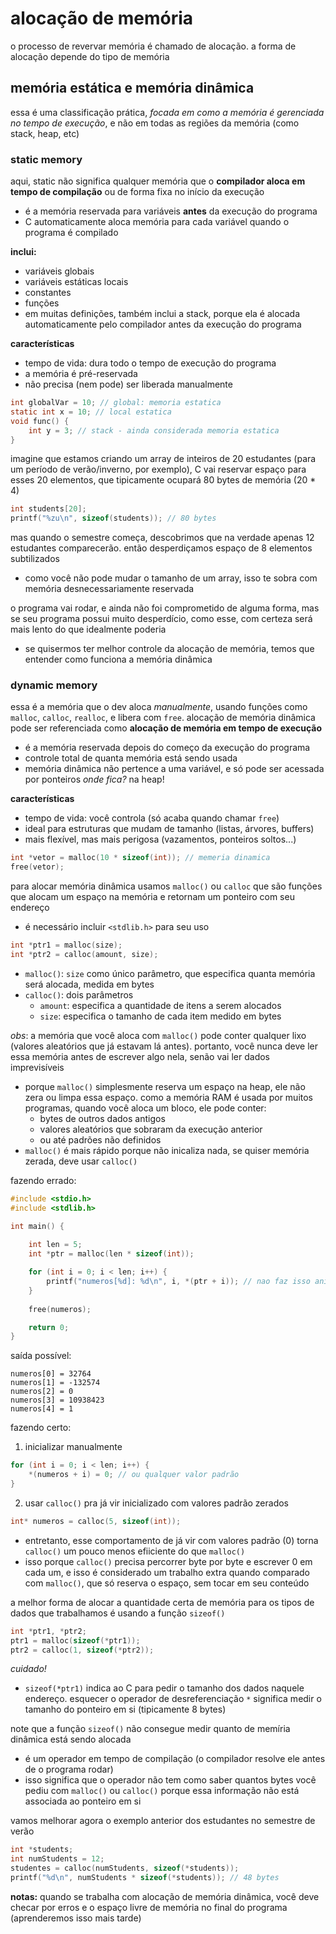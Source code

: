# alocação de memória
o processo de revervar memória é chamado de alocação. a forma de alocação depende do tipo de memória

## memória estática e memória dinâmica
essa é uma classificação prática, *focada em como a memória é gerenciada no tempo de execução*, e não em todas as regiões da memória (como stack, heap, etc)

### static memory
aqui, static não significa qualquer memória que o **compilador aloca em tempo de compilação** ou de forma fixa no início da execução
* é a memória reservada para variáveis **antes** da execução do programa
* C automaticamente aloca memória para cada variável quando o programa é compilado

**inclui:**
* variáveis globais
* variáveis estáticas locais
* constantes
* funções
* em muitas definições, também inclui a stack, porque ela é alocada automaticamente pelo compilador antes da execução do programa

**características**
* tempo de vida: dura todo o tempo de execução do programa
* a memória é pré-reservada
* não precisa (nem pode) ser liberada manualmente

```c
int globalVar = 10; // global: memoria estatica
static int x = 10; // local estatica
void func() {
    int y = 3; // stack - ainda considerada memoria estatica
}
```

imagine que estamos criando um array de inteiros de 20 estudantes (para um período de verão/inverno, por exemplo), C vai reservar espaço para esses 20 elementos, que tipicamente ocupará 80 bytes de memória (20 * 4)
```c
int students[20];
printf("%zu\n", sizeof(students)); // 80 bytes
```

mas quando o semestre começa, descobrimos que na verdade apenas 12 estudantes comparecerão. então desperdiçamos espaço de 8 elementos subtilizados
* como você não pode mudar o tamanho de um array, isso te sobra com memória desnecessariamente reservada

o programa vai rodar, e ainda não foi comprometido de alguma forma, mas se seu programa possui muito desperdício, como esse, com certeza será mais lento do que idealmente poderia
* se quisermos ter melhor controle da alocação de memória, temos que entender como funciona a memória dinâmica

### dynamic memory
essa é a memória que o dev aloca *manualmente*, usando funções como `malloc`, `calloc`, `realloc`, e libera com `free`. alocação de memória dinâmica pode ser referenciada como **alocação de memória em tempo de execução**
* é a memória reservada depois do começo da execução do programa
* controle total de quanta memória está sendo usada 
* memória dinâmica não pertence a uma variável, e só pode ser acessada por ponteiros
*onde fica?* na heap!

**características**
* tempo de vida: você controla (só acaba quando chamar `free`)
* ideal para estruturas que mudam de tamanho (listas, árvores, buffers)
* mais flexível, mas mais perigosa (vazamentos, ponteiros soltos...)

```c
int *vetor = malloc(10 * sizeof(int)); // memeria dinamica
free(vetor);
```

para alocar memória dinâmica usamos `malloc()` ou `calloc` que são funções que alocam um espaço na memória e retornam um ponteiro com seu endereço
* é necessário incluir `<stdlib.h>` para seu uso

```c
int *ptr1 = malloc(size);
int *ptr2 = calloc(amount, size);
```
* `malloc()`: `size` como único parâmetro, que especifica quanta memória será alocada, medida em bytes
* `calloc()`: dois parâmetros
    * `amount`: especifica a quantidade de itens a serem alocados
    * `size`: especifica o tamanho de cada item medido em bytes

*obs*: a memória que você aloca com `malloc()` pode conter qualquer lixo (valores aleatórios que já estavam lá antes). portanto, você nunca deve ler essa memória antes de escrever algo nela, senão vai ler dados imprevisíveis
* porque `malloc()` simplesmente reserva um espaço na heap, ele não zera ou limpa essa espaço. como a memória RAM é usada por muitos programas, quando você aloca um bloco, ele pode conter:
    * bytes de outros dados antigos
    * valores aleatórios que sobraram da execução anterior
    * ou até padrões não definidos
* `malloc()` é mais rápido porque não inicaliza nada, se quiser memória zerada, deve usar `calloc()`

fazendo errado:
```c
#include <stdio.h>
#include <stdlib.h>

int main() {
    
    int len = 5;
    int *ptr = malloc(len * sizeof(int));

    for (int i = 0; i < len; i++) {
        printf("numeros[%d]: %d\n", i, *(ptr + i)); // nao faz isso animal!!
    }
    
    free(numeros);

    return 0;
}
```
saída possível:
```
numeros[0] = 32764
numeros[1] = -132574
numeros[2] = 0
numeros[3] = 10938423
numeros[4] = 1
```

fazendo certo:
1. inicializar manualmente
```c
for (int i = 0; i < len; i++) {
    *(numeros + i) = 0; // ou qualquer valor padrão
}
```

2. usar `calloc()` pra já vir inicializado com valores padrão zerados
```c
int* numeros = calloc(5, sizeof(int));
```
* entretanto, esse comportamento de já vir com valores padrão (0) torna `calloc()` um pouco menos efiiciente do que `malloc()`
* isso porque `calloc()` precisa percorrer byte por byte e escrever 0 em cada um, e isso é considerado um trabalho extra quando comparado com `malloc()`, que só reserva o espaço, sem tocar em seu conteúdo

a melhor forma de alocar a quantidade certa de memória para os tipos de dados que trabalhamos é usando a função `sizeof()`
```c
int *ptr1, *ptr2;
ptr1 = malloc(sizeof(*ptr1));
ptr2 = calloc(1, sizeof(*ptr2));
```
*cuidado!*
* `sizeof(*ptr1)` indica ao C para pedir o tamanho dos dados naquele endereço. esquecer o operador de desreferenciação `*` significa medir o tamanho do ponteiro em si (tipicamente 8 bytes)

note que a função `sizeof()` não consegue medir quanto de memíria dinâmica está sendo alocada
* é um operador em tempo de compilação (o compilador resolve ele antes de o programa rodar)
* isso significa que o operador não tem como saber quantos bytes você pediu com `malloc()` ou `calloc()` porque essa informação não está associada ao ponteiro em si

vamos melhorar agora o exemplo anterior dos estudantes no semestre de verão
```c
int *students;
int numStudents = 12;
studentes = calloc(numStudents, sizeof(*students));
printf("%d\n", numStudents * sizeof(*students)); // 48 bytes
```

**notas:**
quando se trabalha com alocação de memória dinâmica, você deve checar por erros e o espaço livre de memória no final do programa (aprenderemos isso mais tarde)